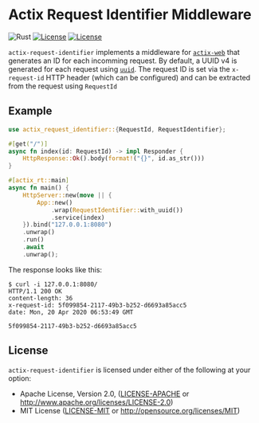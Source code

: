 # Actix Request Identifier Middleware

![Rust](https://github.com/vbrandl/actix-request-identifier/workflows/Rust/badge.svg)
[![License](https://img.shields.io/badge/license-MIT-green.svg)](https://github.com/vbrandl/merging-iterator/blob/master/LICENSE-MIT)
[![License](https://img.shields.io/badge/license-Apache-green.svg)](https://github.com/vbrandl/merging-iterator/blob/master/LICENSE-APACHE)

`actix-request-identifier` implements a middleware for
[`actix-web`](https://github.com/actix/actix-web) that generates an ID for each
incomming request. By default, a UUID v4 is generated for each request using
[`uuid`](https://github.com/uuid-rs/uuid). The request ID is set via the
`x-request-id` HTTP header (which can be configured) and can be extracted from
the request using `RequestId`

## Example

```rust
use actix_request_identifier::{RequestId, RequestIdentifier};

#[get("/")]
async fn index(id: RequestId) -> impl Responder {
    HttpResponse::Ok().body(format!("{}", id.as_str()))
}

#[actix_rt::main]
async fn main() {
    HttpServer::new(move || {
        App::new()
            .wrap(RequestIdentifier::with_uuid())
            .service(index)
    }).bind("127.0.0.1:8080")
    .unwrap()
    .run()
    .await
    .unwrap();
```

The response looks like this:

```
$ curl -i 127.0.0.1:8080/
HTTP/1.1 200 OK
content-length: 36
x-request-id: 5f099854-2117-49b3-b252-d6693a85acc5
date: Mon, 20 Apr 2020 06:53:49 GMT

5f099854-2117-49b3-b252-d6693a85acc5
```

## License

`actix-request-identifier` is licensed under either of the following at your
option:

 * Apache License, Version 2.0, ([LICENSE-APACHE](LICENSE-APACHE) or http://www.apache.org/licenses/LICENSE-2.0)
 * MIT License ([LICENSE-MIT](LICENSE-MIT) or http://opensource.org/licenses/MIT)
